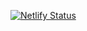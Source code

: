 [![Netlify Status](https://api.netlify.com/api/v1/badges/73d51503-6554-4094-9edd-1e47d96d7700/deploy-status)](https://app.netlify.com/projects/automatic-parakeet/deploys)
